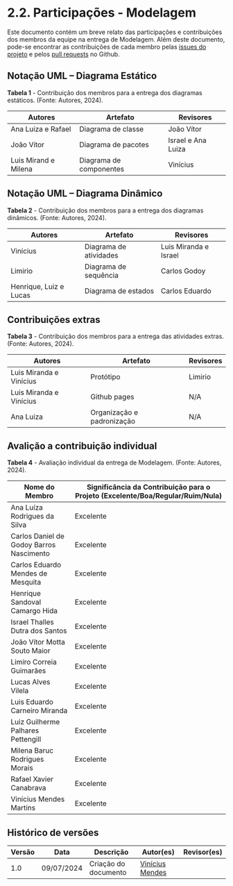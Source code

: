# 2.2. Participações - Modelagem

Este documento contém um breve relato das participações e contribuições dos membros da equipe na entrega de Modelagem. Além deste documento, pode-se encontrar as contribuições de cada membro pelas [issues do projeto](https://github.com/UnBArqDsw2024-1/2024.1_G2_My_Music/issues) e pelos [pull requests](https://github.com/UnBArqDsw2024-1/2024.1_G2_My_Music/pulls?q=is%3Aopen+is%3Apr) no Github. 

## Notação UML – Diagrama Estático

**Tabela 1** - Contribuição dos membros para a entrega dos diagramas estáticos. (Fonte: Autores, 2024).

|Autores | Artefato | Revisores |
|--------|----------|-----------|
|Ana Luiza e Rafael | Diagrama de classe | João Vítor|
|João Vítor| Diagrama de pacotes| Israel e Ana Luiza |
|Luis Mirand e Milena | Diagrama de componentes | Vinícius |

## Notação UML – Diagrama Dinâmico

**Tabela 2** - Contribuição dos membros para a entrega dos diagramas dinâmicos. (Fonte: Autores, 2024).

|Autores | Artefato | Revisores |
|--------|----------|-----------|
| Vinícius | Diagrama de atividades | Luis Miranda e Israel |
| Limirio | Diagrama de sequência | Carlos Godoy |
| Henrique, Luiz e Lucas | Diagrama de estados | Carlos Eduardo |

## Contribuições extras

**Tabela 3** - Contribuição dos membros para a entrega das atividades extras. (Fonte: Autores, 2024).

|Autores | Artefato | Revisores |
|--------|----------|-----------|
| Luis Miranda e Vinícius | Protótipo | Limirio |
| Luis Miranda e Vinícius | Github pages |   N/A  |
| Ana Luiza | Organização e padronização | N/A |

## Avalição a contribuição individual

**Tabela 4** - Avaliação individual da entrega de Modelagem. (Fonte: Autores, 2024).

| Nome do Membro | Significância da Contribuição para o Projeto (Excelente/Boa/Regular/Ruim/Nula) |
| ---------------------------------------- |------------------------------------------------------------------------------ |
| Ana Luíza Rodrigues da Silva             | Excelente                                                                      |
| Carlos Daniel de Godoy Barros Nascimento | Excelente                                                                      |
| Carlos Eduardo Mendes de Mesquita        | Excelente                                                                      |
| Henrique Sandoval Camargo Hida           | Excelente                                                                      |
| Israel Thalles Dutra dos Santos          | Excelente                                                                      |
| João Vítor Motta Souto Maior             | Excelente                                                                      |
| Limíro Correia Guimarães                 | Excelente                                                                      |
| Lucas Alves Vilela                       | Excelente                                                                      |
| Luis Eduardo Carneiro Miranda            | Excelente                                                                      |
| Luiz Guilherme Palhares Pettengill       | Excelente                                                                      |
| Milena Baruc Rodrigues Morais            | Excelente                                                                      |
| Rafael Xavier Canabrava                  | Excelente                                                                      |
| Vinícius Mendes Martins                  | Excelente                                                                      |

## Histórico de versões

| Versão | Data       | Descrição                           | Autor(es)                                         | Revisor(es)        |
| ------ | ---------- | ----------------------------------- | ------------------------------------------------- | ------------------ |
| 1.0    | 09/07/2024 | Criação do documento                | [Vinícius Mendes](https://github.com/yabamiah) | |
